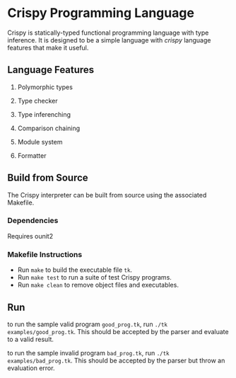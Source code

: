 
# Crispy Programming Language

Crispy is statically-typed functional programming language with type inference. It is designed to be a simple language with *crispy* language features that make it useful.

## Language Features

1. Polymorphic types

2. Type checker

3. Type inferenching

4. Comparison chaining

5. Module system

6. Formatter

## Build from Source
The Crispy interpreter can be built from source using the associated Makefile.

### Dependencies
Requires ounit2

### Makefile Instructions
- Run `make` to build the executable file `tk`. 
- Run `make test` to run a suite of test Crispy programs.
- Run `make clean` to remove object files and executables.

## Run
to run the sample valid program `good_prog.tk`, run `./tk examples/good_prog.tk`. This should be accepted by the parser and evaluate to a valid result.

to run the sample invalid program `bad_prog.tk`, run `./tk examples/bad_prog.tk`. This should be accepted by the parser but throw an evaluation error.


